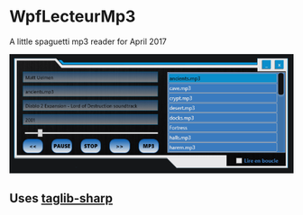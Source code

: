 # WpfLecteurMp3

A little spaguetti mp3 reader for April 2017 

![WpfLecteurMp3](./WpfLecteurMp3.png)

## Uses [taglib-sharp](https://github.com/mono/taglib-sharp)


